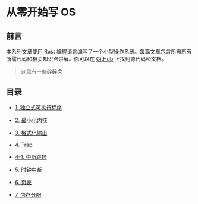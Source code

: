 # 从零开始写 OS

## 前言

本系列文章使用 Rust 编程语言编写了一个小型操作系统。每篇文章包含所需所有所需代码和相关知识点讲解。你可以在 [GitHub](https://github.com/xy-plus/rcore_step_by_step/tree/lfy) 上找到源代码和文档。

> 这里有一些[碎碎念](https://zhuanlan.zhihu.com/p/58513043)

## 目录

- [1. 独立式可执行程序](report/1.%20独立式可执行程序.md)

- [2. 最小化内核](report/2.%20最小化内核.md)

- [3. 格式化输出](report/3.%20格式化输出.md)

- [4. Trap](report/4.%20Trap.md)

- [4-1. 中断跳转](report/4-1.%20中断跳转.md)

- [5. 时钟中断](report/5.%20时钟中断.md)

- [6. 页表](report/6.%20页表.md)

- [7. 内存分配](report/7.%20内存分配.md)
